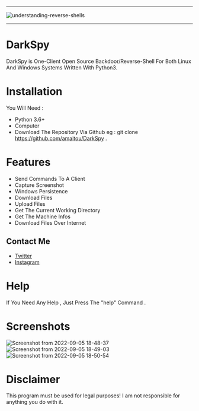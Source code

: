 ----------------
![understanding-reverse-shells](https://user-images.githubusercontent.com/49293816/188544238-817ee9ea-3fa0-49b9-8b6e-904a835c7110.jpg)


----------------

# DarkSpy

DarkSpy is One-Client Open Source Backdoor/Reverse-Shell For Both Linux And Windows Systems Written With Python3.

# Installation 

You Will Need :

* Python 3.6+
* Computer
* Download The Repository Via Github eg : git clone https://github.com/amaitou/DarkSpy .

# Features 

* Send Commands To A Client
* Capture Screenshot
* Windows Persistence
* Download Files
* Upload Files
* Get The Current Working Directory
* Get The Machine Infos
* Download Files Over Internet 

## Contact Me

* [Twitter][_1]
* [Instagram][_2]

[_1]: https://twitter.com/amait0u
[_2]: https://www.instagram.com/amait0u

# Help

If You Need Any Help , Just Press The "help" Command .

# Screenshots

![Screenshot from 2022-09-05 18-48-37](https://user-images.githubusercontent.com/49293816/188497685-ed444070-036e-4e95-ad66-9b86dc25ca76.png)
![Screenshot from 2022-09-05 18-49-03](https://user-images.githubusercontent.com/49293816/188497695-388313cb-8c6d-4fc5-b734-43339ef30fbe.png)
![Screenshot from 2022-09-05 18-50-54](https://user-images.githubusercontent.com/49293816/188497702-df5cb7fe-2603-45e0-974e-cc3abd91b5c6.png)

# Disclaimer

This program must be used for legal purposes! I am not responsible for anything you do with it.
